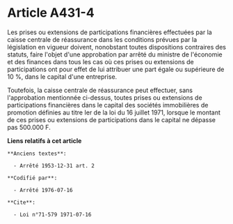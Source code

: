 # Article A431-4

Les prises ou extensions de participations financières effectuées par la caisse centrale de réassurance dans les conditions
prévues par la législation en vigueur doivent, nonobstant toutes dispositions contraires des statuts, faire l'objet d'une
approbation par arrêté du ministre de l'économie et des finances dans tous les cas où ces prises ou extensions de
participations ont pour effet de lui attribuer une part égale ou supérieure de 10 %, dans le capital d'une entreprise.

Toutefois, la caisse centrale de réassurance peut effectuer, sans l'approbation mentionnée ci-dessus, toutes prises ou
extensions de participations financières dans le capital des sociétés immobilières de promotion définies au titre Ier de la
loi du 16 juillet 1971, lorsque le montant de ces prises ou extensions de participations dans le capital ne dépasse pas
500.000 F.

**Liens relatifs à cet article**

	**Anciens textes**:

	  - Arrêté 1953-12-31 art. 2

	**Codifié par**:

	  - Arrêté 1976-07-16

	**Cite**:

	  - Loi n°71-579 1971-07-16
